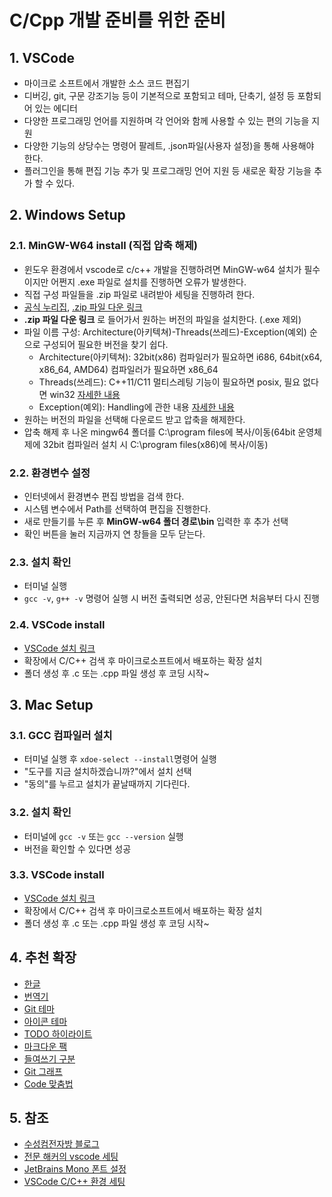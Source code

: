 # C/Cpp 개발 준비를 위한 준비
## 1. VSCode
- 마이크로 소프트에서 개발한 소스 코드 편집기
- 디버깅, git, 구문 강조기능 등이 기본적으로 포함되고 테마, 단축기, 설정 등 포함되어 있는 에디터
- 다양한 프로그래밍 언어를 지원하며 각 언어와 함께 사용할 수 있는 편의 기능을 지원
- 다양한 기능의 상당수는 명령어 팔레트, .json파일(사용자 설정)을 통해 사용해야 한다.
- 플러그인을 통해 편집 기능 추가 및 프로그래밍 언어 지원 등 새로운 확장 기능을 추가 할 수 있다.

## 2. Windows Setup
### 2.1. MinGW-W64 install (직접 압축 해제)
- 윈도우 환경에서 vscode로 c/c++ 개발을 진행하려면 MinGW-w64 설치가 필수이지만 어쩐지 .exe 파일로 설치를 진행하면 오류가 발생한다.
- 직접 구성 파일들을 .zip 파일로 내려받아 세팅을 진행하려 한다.
- [공식 누리집](https://www.mingw-w64.org/), [.zip 파일 다운 링크](https://sourceforge.net/projects/mingw-w64/files/)
- **.zip 파일 다운 링크** 로 들어가서 원하는 버전의 파일을 설치한다. (.exe 제외)
- 파일 이름 구성: Architecture(아키텍쳐)-Threads(쓰레드)-Exception(예외) 순으로 구성되어 필요한 버전을 찾기 쉽다.
  - Architecture(아키텍쳐): 32bit(x86) 컴파일러가 필요하면 i686, 64bit(x64, x86_64, AMD64) 컴파일러가 필요하면 x86_64
  - Threads(쓰레드): C++11/C11 멀티스레팅 기능이 필요하면 posix, 필요 없다면 win32 [자세한 내용](https://stackoverflow.com/questions/17242516/mingw-w64-threads-posix-vs-win32)
  - Exception(예외): Handling에 관한 내용 [자세한 내용](https://stackoverflow.com/questions/30739099/what-is-the-difference-between-mingw-seh-and-mingw-sjlj)
- 원하는 버전의 파일을 선택해 다운로드 받고 압축을 해제한다.
- 압축 해제 후 나온 mingw64 폴더를 C:\program files에 복사/이동(64bit 운영체제에 32bit 컴파일러 설치 시 C:\program files(x86)에 복사/이동)
### 2.2. 환경변수 설정
- 인터넷에서 환경변수 편집 방법을 검색 한다.
- 시스템 변수에서 Path를 선택하여 편집을 진행한다.
- 새로 만들기를 누른 후 **MinGW-w64 폴더 경로\bin** 입력한 후 추가 선택
- 확인 버튼을 눌러 지금까지 연 창들을 모두 닫는다.
### 2.3. 설치 확인
- 터미널 실행
- ```gcc -v```, ```g++ -v``` 명령어 실행 시 버전 출력되면 성공, 안된다면 처음부터 다시 진행
### 2.4. VSCode install
- [VSCode 설치 링크](https://code.visualstudio.com/download)
- 확장에서 C/C++ 검색 후 마이크로소프트에서 배포하는 확장 설치
- 폴더 생성 후 .c 또는 .cpp 파일 생성 후 코딩 시작~

## 3. Mac Setup
### 3.1. GCC 컴파일러 설치
- 터미널 실행 후 ```xdoe-select --install```명령어 실행
- "도구를 지금 설치하겠습니까?"에서 설치 선택
- "동의"를 누르고 설치가 끝날때까지 기다린다.
### 3.2. 설치 확인
- 터미널에 ```gcc -v``` 또는 ```gcc --version``` 실행
- 버전을 확인할 수 있다면 성공
### 3.3. VSCode install
- [VSCode 설치 링크](https://code.visualstudio.com/download)
- 확장에서 C/C++ 검색 후 마이크로소프트에서 배포하는 확장 설치
- 폴더 생성 후 .c 또는 .cpp 파일 생성 후 코딩 시작~

## 4. 추천 확장
- [한글](https://marketplace.visualstudio.com/items?itemName=MS-CEINTL.vscode-language-pack-ko)
- [번역기](https://marketplace.visualstudio.com/items?itemName=sculove.translator)
- [Git 테마](https://marketplace.visualstudio.com/items?itemName=GitHub.github-vscode-theme)
- [아이콘 테마](https://marketplace.visualstudio.com/items?itemName=PKief.material-icon-theme)
- [TODO 하이라이트](https://marketplace.visualstudio.com/items?itemName=wayou.vscode-todo-highlight)
- [마크다운 팩](https://marketplace.visualstudio.com/items?itemName=yzhang.markdown-all-in-one)
- [들여쓰기 구분](https://marketplace.visualstudio.com/items?itemName=oderwat.indent-rainbow)
- [Git 그래프](https://marketplace.visualstudio.com/items?itemName=mhutchie.git-graph)
- [Code 맞춤법](https://marketplace.visualstudio.com/items?itemName=streetsidesoftware.code-spell-checker)

## 5. 참조
* [수성컴전자방 블로그](https://sooseongcom.com/post/MinGW-w64-HowToInstall)
* [전문 해커의 vscode 세팅](https://www.youtube.com/watch?v=r750vOVbS9M)
* [JetBrains Mono 폰트 설정](https://gyuha.tistory.com/534)
* [VSCode C/C++ 환경 세팅](https://m.blog.naver.com/dorergiverny/221889473340)